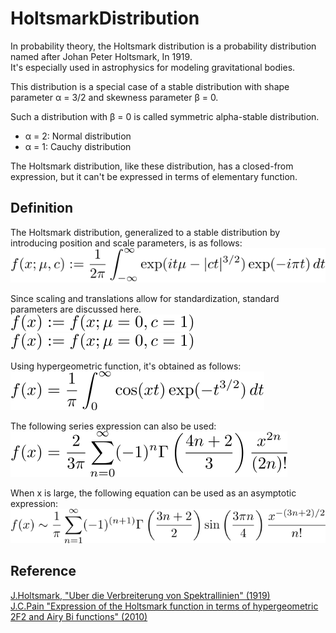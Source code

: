 # HoltsmarkDistribution
 
In probability theory, the Holtsmark distribution is a probability distribution named after Johan Peter Holtsmark, In 1919.  
It's especially used in astrophysics for modeling gravitational bodies.  

This distribution is a special case of a stable distribution with shape parameter &alpha; = 3/2 and skewness parameter &beta; = 0.  

Such a distribution with &beta; = 0 is called symmetric alpha-stable distribution.  
- &alpha; = 2: Normal distribution
- &alpha; = 1: Cauchy distribution

The Holtsmark distribution, like these distribution, has a closed-from expression, but it can't be expressed in terms of elementary function.  

## Definition
The Holtsmark distribution, generalized to a stable distribution by introducing position and scale parameters, is as follows:  
![holtsmark1](figures/holtsmark1.svg)

Since scaling and translations allow for standardization, standard parameters are discussed here.
![holtsmark2](figures/holtsmark2.svg)
![holtsmark3](figures/holtsmark3.svg)

Using hypergeometric function, it's obtained as follows:
![holtsmark4](figures/holtsmark4.svg)

The following series expression can also be used:
![holtsmark5](figures/holtsmark5.svg)

When x is large, the following equation can be used as an asymptotic expression:
![holtsmark6](figures/holtsmark6.svg)

## Reference
[J.Holtsmark, "Uber die Verbreiterung von Spektrallinien" (1919)](https://zenodo.org/records/1424343)  
[J.C.Pain "Expression of the Holtsmark function in terms of hypergeometric 2F2 and Airy Bi functions" (2010)](https://arxiv.org/abs/2001.11893)  